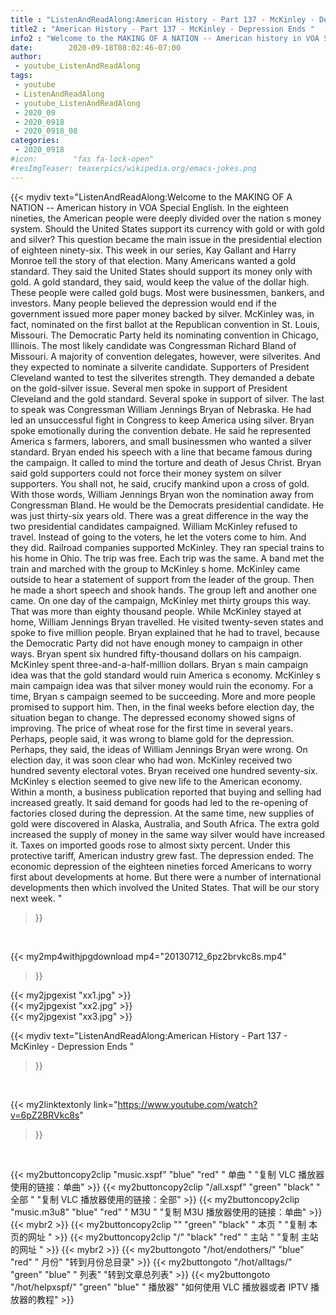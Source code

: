```yaml
---
title : "ListenAndReadAlong:American History - Part 137 - McKinley - Depression Ends "
title2 : "American History - Part 137 - McKinley - Depression Ends "
info2 : "Welcome to the MAKING OF A NATION -- American history in VOA Special English. In the eighteen nineties, the American people were deeply divided over the nation s money system. Should the United States support its currency with gold or with gold and silver? This question became the main issue in the presidential election of eighteen ninety-six. This week in our series, Kay Gallant and Harry Monroe tell the story of that election.   Many Americans wanted a gold standard. They said the United States should support its money only with gold. A gold standard, they said, would keep the value of the dollar high. These people were called  gold bugs.  Most were businessmen, bankers, and investors. Many people believed the depression would end if the government issued more paper money backed by silver.  McKinley was, in fact, nominated on the first ballot at the Republican convention in St. Louis, Missouri. The Democratic Party held its nominating convention in Chicago, Illinois. The most likely candidate was Congressman Richard Bland of Missouri. A majority of convention delegates, however, were silverites. And they expected to nominate a silverite candidate. Supporters of President Cleveland wanted to test the silverites  strength. They demanded a debate on the gold-silver issue. Several men spoke in support of President Cleveland and the gold standard. Several spoke in support of silver. The last to speak was Congressman William Jennings Bryan of Nebraska. He had led an unsuccessful fight in Congress to keep America using silver.   Bryan spoke emotionally during the convention debate. He said he represented America s farmers, laborers, and small businessmen who wanted a silver standard. Bryan ended his speech with a line that became famous during the campaign. It called to mind the torture and death of Jesus Christ. Bryan said gold supporters could not force their money system on silver supporters.  You shall not,  he said,  crucify mankind upon a cross of gold.  With those words, William Jennings Bryan won the nomination away from Congressman Bland. He would be the Democrats  presidential candidate. He was just thirty-six years old.   There was a great difference in the way the two presidential candidates campaigned. William McKinley refused to travel. Instead of going to the voters, he let the voters come to him. And they did. Railroad companies supported McKinley. They ran special trains to his home in Ohio. The trip was free. Each trip was the same. A band met the train and marched with the group to McKinley s home. McKinley came outside to hear a statement of support from the leader of the group. Then he made a short speech and shook hands. The group left and another one came. On one day of the campaign, McKinley met thirty groups this way. That was more than eighty thousand people.   While McKinley stayed at home, William Jennings Bryan travelled. He visited twenty-seven states and spoke to five million people. Bryan explained that he had to travel, because the Democratic Party did not have enough money to campaign in other ways. Bryan spent six hundred fifty-thousand dollars on his campaign. McKinley spent three-and-a-half-million dollars. Bryan s main campaign idea was that the gold standard would ruin America s economy. McKinley s main campaign idea was that silver money would ruin the economy. For a time, Bryan s campaign seemed to be succeeding. More and more people promised to support him. Then, in the final weeks before election day, the situation began to change. The depressed economy showed signs of improving. The price of wheat rose for the first time in several years. Perhaps, people said, it was wrong to blame gold for the depression. Perhaps, they said, the ideas of William Jennings Bryan were wrong.   On election day, it was soon clear who had won. McKinley received two hundred seventy electoral votes. Bryan received one hundred seventy-six.   McKinley s election seemed to give new life to the American economy. Within a month, a business publication reported that buying and selling had increased greatly. It said demand for goods had led to the re-opening of factories closed during the depression. At the same time, new supplies of gold were discovered in Alaska, Australia, and South Africa. The extra gold increased the supply of money in the same way silver would have increased it. Taxes on imported goods rose to almost sixty percent. Under this protective tariff, American industry grew fast. The depression ended.   The economic depression of the eighteen nineties forced Americans to worry first about developments at home. But there were a number of international developments then which involved the United States. That will be our story next week. "
date:        2020-09-18T08:02:46-07:00
author:
 - youtube_ListenAndReadAlong
tags:
 - youtube
 - ListenAndReadAlong
 - youtube_ListenAndReadAlong
 - 2020_09
 - 2020_0918
 - 2020_0918_08
categories:
 - 2020_0918
#icon:        "fas fa-lock-open"
#resImgTeaser: teaserpics/wikipedia.org/emacs-jokes.png
---
```


{{< mydiv text="ListenAndReadAlong:Welcome to the MAKING OF A NATION -- American history in VOA Special English. In the eighteen nineties, the American people were deeply divided over the nation s money system. Should the United States support its currency with gold or with gold and silver? This question became the main issue in the presidential election of eighteen ninety-six. This week in our series, Kay Gallant and Harry Monroe tell the story of that election.   Many Americans wanted a gold standard. They said the United States should support its money only with gold. A gold standard, they said, would keep the value of the dollar high. These people were called  gold bugs.  Most were businessmen, bankers, and investors. Many people believed the depression would end if the government issued more paper money backed by silver.  McKinley was, in fact, nominated on the first ballot at the Republican convention in St. Louis, Missouri. The Democratic Party held its nominating convention in Chicago, Illinois. The most likely candidate was Congressman Richard Bland of Missouri. A majority of convention delegates, however, were silverites. And they expected to nominate a silverite candidate. Supporters of President Cleveland wanted to test the silverites  strength. They demanded a debate on the gold-silver issue. Several men spoke in support of President Cleveland and the gold standard. Several spoke in support of silver. The last to speak was Congressman William Jennings Bryan of Nebraska. He had led an unsuccessful fight in Congress to keep America using silver.   Bryan spoke emotionally during the convention debate. He said he represented America s farmers, laborers, and small businessmen who wanted a silver standard. Bryan ended his speech with a line that became famous during the campaign. It called to mind the torture and death of Jesus Christ. Bryan said gold supporters could not force their money system on silver supporters.  You shall not,  he said,  crucify mankind upon a cross of gold.  With those words, William Jennings Bryan won the nomination away from Congressman Bland. He would be the Democrats  presidential candidate. He was just thirty-six years old.   There was a great difference in the way the two presidential candidates campaigned. William McKinley refused to travel. Instead of going to the voters, he let the voters come to him. And they did. Railroad companies supported McKinley. They ran special trains to his home in Ohio. The trip was free. Each trip was the same. A band met the train and marched with the group to McKinley s home. McKinley came outside to hear a statement of support from the leader of the group. Then he made a short speech and shook hands. The group left and another one came. On one day of the campaign, McKinley met thirty groups this way. That was more than eighty thousand people.   While McKinley stayed at home, William Jennings Bryan travelled. He visited twenty-seven states and spoke to five million people. Bryan explained that he had to travel, because the Democratic Party did not have enough money to campaign in other ways. Bryan spent six hundred fifty-thousand dollars on his campaign. McKinley spent three-and-a-half-million dollars. Bryan s main campaign idea was that the gold standard would ruin America s economy. McKinley s main campaign idea was that silver money would ruin the economy. For a time, Bryan s campaign seemed to be succeeding. More and more people promised to support him. Then, in the final weeks before election day, the situation began to change. The depressed economy showed signs of improving. The price of wheat rose for the first time in several years. Perhaps, people said, it was wrong to blame gold for the depression. Perhaps, they said, the ideas of William Jennings Bryan were wrong.   On election day, it was soon clear who had won. McKinley received two hundred seventy electoral votes. Bryan received one hundred seventy-six.   McKinley s election seemed to give new life to the American economy. Within a month, a business publication reported that buying and selling had increased greatly. It said demand for goods had led to the re-opening of factories closed during the depression. At the same time, new supplies of gold were discovered in Alaska, Australia, and South Africa. The extra gold increased the supply of money in the same way silver would have increased it. Taxes on imported goods rose to almost sixty percent. Under this protective tariff, American industry grew fast. The depression ended.   The economic depression of the eighteen nineties forced Americans to worry first about developments at home. But there were a number of international developments then which involved the United States. That will be our story next week. "
>}}
<br>


{{< my2mp4withjpgdownload mp4="20130712_6pz2brvkc8s.mp4"
>}}

{{< my2jpgexist "xx1.jpg" >}}<br>
{{< my2jpgexist "xx2.jpg" >}}<br>
{{< my2jpgexist "xx3.jpg" >}}<br>



{{< mydiv text="ListenAndReadAlong:American History - Part 137 - McKinley - Depression Ends "
>}}
<br>

{{< my2linktextonly link="https://www.youtube.com/watch?v=6pZ2BRVkc8s"
>}}


<br>

{{< my2buttoncopy2clip "music.xspf"        "blue"   "red"    " 单曲 "  "复制 VLC 播放器使用的链接：单曲" >}} {{< my2buttoncopy2clip "/all.xspf"         "green"  "black"  " 全部 "  "复制 VLC 播放器使用的链接：全部" >}} {{< my2buttoncopy2clip "music.m3u8"        "blue"   "red"    " M3U  "    "复制 M3U 播放器使用的链接：单曲" >}} {{< mybr2 >}} {{< my2buttoncopy2clip ""                  "green"  "black"  " 本页 "    "复制 本页的网址 " >}} {{< my2buttoncopy2clip "/"                 "black"  "red"    " 主站 "    "复制 主站的网址 " >}} {{< mybr2 >}} {{< my2buttongoto      "/hot/endothers/"   "blue"   "red"    " 月份"   "转到月份总目录" >}} {{< my2buttongoto      "/hot/alltags/"     "green"  "blue"   " 列表"   "转到文章总列表" >}} {{< my2buttongoto      "/hot/helpxspf/"    "green"  "blue"   " 播放器" "如何使用 VLC 播放器或者 IPTV 播放器的教程" >}} 
